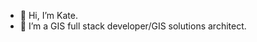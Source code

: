 - 👋 Hi, I’m Kate.
- 👀 I’m a GIS full stack developer/GIS solutions architect.


<!---
KatieGIS/KatieGIS is a ✨ special ✨ repository because its `README.md` (this file) appears on your GitHub profile.
You can click the Preview link to take a look at your changes.
--->

